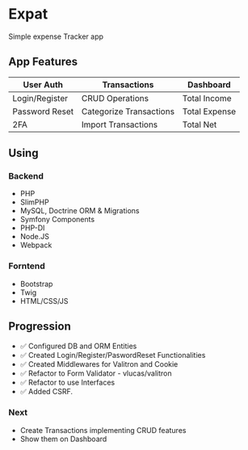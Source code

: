 # Expat
Simple expense Tracker app

## App Features ##
User Auth       | Transactions              | Dashboard
-------------   | -------------             | -------------
Login/Register  | CRUD Operations           | Total Income
Password Reset  | Categorize Transactions   | Total Expense
2FA             | Import Transactions       | Total Net

## Using ##
### Backend ###
* PHP
* SlimPHP
* MySQL, Doctrine ORM & Migrations
* Symfony Components
* PHP-DI
* Node.JS
* Webpack

### Forntend ###
* Bootstrap
* Twig
* HTML/CSS/JS


## Progression ##
* ✅ Configured DB and ORM Entities
* ✅ Created Login/Register/PaswordReset Functionalities
* ✅ Created Middlewares for Valitron and Cookie
* ✅ Refactor to Form Validator - vlucas/valitron
* ✅ Refactor to use Interfaces
* ✅ Added CSRF.
### Next ### 
* Create Transactions implementing CRUD features
* Show them on Dashboard
